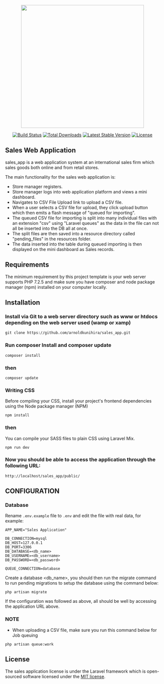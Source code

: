 <p align="center"><a href="https://laravel.com" target="_blank"><img src="https://raw.githubusercontent.com/laravel/art/master/logo-lockup/5%20SVG/2%20CMYK/1%20Full%20Color/laravel-logolockup-cmyk-red.svg" width="400"></a></p>

<p align="center">
<a href="https://travis-ci.org/laravel/framework"><img src="https://travis-ci.org/laravel/framework.svg" alt="Build Status"></a>
<a href="https://packagist.org/packages/laravel/framework"><img src="https://poser.pugx.org/laravel/framework/d/total.svg" alt="Total Downloads"></a>
<a href="https://packagist.org/packages/laravel/framework"><img src="https://poser.pugx.org/laravel/framework/v/stable.svg" alt="Latest Stable Version"></a>
<a href="https://packagist.org/packages/laravel/framework"><img src="https://poser.pugx.org/laravel/framework/license.svg" alt="License"></a>
</p>

## Sales Web Application

sales_app is a web application system at an international sales firm which sales goods both online and from retail stores.

The main functionality for the sales web application is: 

- Store manager registers.
- Store manager logs into web application platform and views a mini dashboard.
- Navigates to CSV File Upload link to upload a CSV file.
- When a user selects a CSV file for upload, they click upload button which then emits a flash message of "queued for importing".
- The queued CSV file for importing is split into many individual files with an extension "csv" using "Laravel queues" as the data in the file can not all be inserted into the DB all at once.
- The split files are then saved into a resource directory called "pending_files" in the resources folder.
- The data inserted into the table during queued importing is then displayed on the mini dashboard as Sales records.

## Requirements

The minimum requirement by this project template is your web server supports PHP 7.2.5 and make sure you have composer and node package manager (npm) installed on your computer locally.

## Installation

### Install via Git to a web server directory such as www or htdocs depending on the web server used (wamp or xamp)

~~~
git clone https://github.com/arnoldkunihira/sales_app.git
~~~

### Run composer Install and composer update

~~~
composer install 
~~~

### then

~~~
composer update 
~~~


### Writing CSS
Before compiling your CSS, install your project's frontend dependencies using the Node package manager (NPM)

~~~
npm install 
~~~

### then
You can compile your SASS files to plain CSS using Laravel Mix.

~~~
npm run dev
~~~

### Now you should be able to access the application through the following URL:

~~~
http://localhost/sales_app/public/
~~~

## CONFIGURATION

### Database

Rename `.env.example` file to `.env` and edit the file with real data, for example:

~~~
APP_NAME="Sales Application"
~~~

~~~
DB_CONNECTION=mysql
DB_HOST=127.0.0.1
DB_PORT=3306
DB_DATABASE=<db_name>
DB_USERNAME=<db_username>
DB_PASSWORD=<db_password>
~~~

~~~
QUEUE_CONNECTION=database
~~~

Create a database <db_name>, you should then run the migrate command to run pending migrations to setup the database using the command below:

~~~
php artisan migrate
~~~

If the configuration was followed as above, all should be well by accessing the application URL above.

### NOTE
- When uploading a CSV file, make sure you run this command below for Job queuing
~~~
php artisan queue:work
~~~

## License

The sales application license is under the Laravel framework which is open-sourced software licensed under the [MIT license](https://opensource.org/licenses/MIT).
